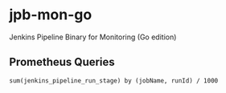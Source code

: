 # jpb-mon-go

Jenkins Pipeline Binary for Monitoring (Go edition)

## Prometheus Queries

```PromQL
sum(jenkins_pipeline_run_stage) by (jobName, runId) / 1000
```

